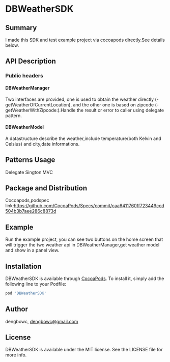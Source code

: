 # DBWeatherSDK

## Summary
I made this SDK and test example project via cocoapods directly.See details below.

## API Description

### Public headers

#### DBWeatherManager

Two interfaces are provided, one is used to obtain the weather directly (- getWeatherOfCurrentLocation), and the other one is based on zipcode (- getWeatherWithZipcode:).Handle the result or error to caller using delegate pattern.

#### DBWeatherModel

A datastructure describe the weather,include temperature(both Kelvin and Celsius) and city,date informations.

## Patterns Usage
Delegate Sington MVC

## Package and Distribution
Cocoapods,podspec link:https://github.com/CocoaPods/Specs/commit/caa6411760ff723449ccd504b3b7aee286c8873d

## Example

Run the example project, you can see two buttons on the home screen that will trigger the two weather api in DBWeatherManager,get weather model and show in a panel view.

## Installation

DBWeatherSDK is available through [CocoaPods](https://cocoapods.org). To install
it, simply add the following line to your Podfile:

```ruby
pod 'DBWeatherSDK'
```

## Author

dengbowc, dengbowc@gmail.com

## License

DBWeatherSDK is available under the MIT license. See the LICENSE file for more info.
